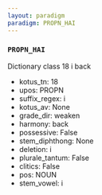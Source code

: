 ```yaml
---
layout: paradigm
paradigm: PROPN_HAI
---
```

### ` PROPN_HAI `

Dictionary class 18 i back
* kotus_tn: 18
* upos: PROPN
* suffix_regex: i
* kotus_av: None
* grade_dir: weaken
* harmony: back
* possessive: False
* stem_diphthong: None
* deletion: i
* plurale_tantum: False
* clitics: False
* pos: NOUN
* stem_vowel: i
